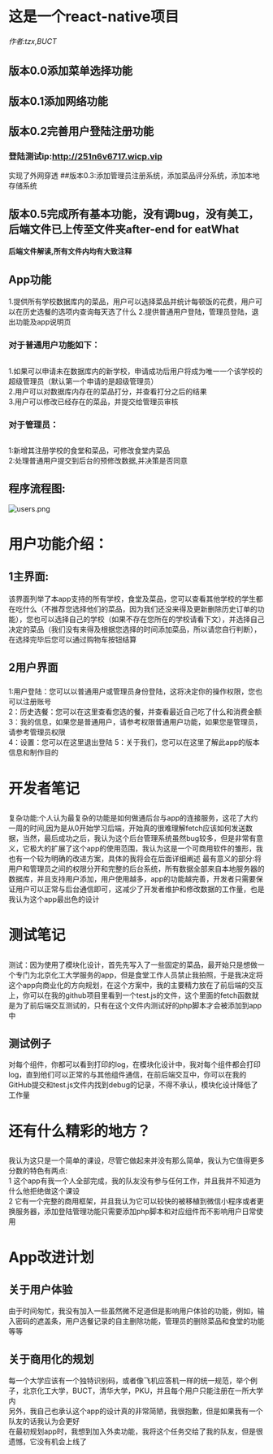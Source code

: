 # 这是一个react-native项目  
###### 作者:tzx,BUCT
## 版本0.0添加菜单选择功能
## 版本0.1添加网络功能
## 版本0.2完善用户登陆注册功能
### 登陆测试ip:http://251n6v6717.wicp.vip  
实现了外网穿透
##版本0.3:添加管理员注册系统，添加菜品评分系统，添加本地存储系统
## 版本0.5完成所有基本功能，没有调bug，没有美工，后端文件已上传至文件夹after-end for eatWhat
#### 后端文件解读,所有文件内均有大致注释  
## App功能  
#### 
1.提供所有学校数据库内的菜品，用户可以选择菜品并统计每顿饭的花费，用户可以在历史选餐的选项内查询每天选了什么
2.提供普通用户登陆，管理员登陆，退出功能及app说明页  
### 对于普通用户功能如下：  
##
 1.如果可以申请未在数据库内的新学校，申请成功后用户将成为唯一一个该学校的超级管理员（默认第一个申请的是超级管理员）  
 2.用户可以对数据库内存在的菜品打分，并查看打分之后的结果  
 3.用户可以修改已经存在的菜品，并提交给管理员审核    
### 对于管理员：  
## 
1:新增其注册学校的食堂和菜品，可修改食堂内菜品  
2:处理普通用户提交到后台的预修改数据,并决策是否同意  
## 程序流程图:
![users.png](http://251n6v6717.wicp.vip/users.png)  
# 用户功能介绍：  
## 1主界面:  
#### 
该界面列举了本app支持的所有学校，食堂及菜品，您可以查看其他学校的学生都在吃什么（不推荐您选择他们的菜品，因为我们还没来得及更新删除历史订单的功能），您也可以选择自己的学校（如果不存在您所在的学校请看下文），并选择自己决定的菜品（我们没有来得及根据您选择的时间添加菜品，所以请您自行判断），在选择完毕后您可以通过购物车按钮结算
## 2用户界面
### 
1:用户登陆：您可以以普通用户或管理员身份登陆，这将决定你的操作权限，您也可以注册账号    
2：历史选餐：您可以在这里查看您选的餐，并查看最近自己吃了什么和消费金额  
3：我的信息，如果您是普通用户，请参考权限普通用户功能，如果您是管理员，请参考管理员权限  
4：设置：您可以在这里退出登陆
5：关于我们，您可以在这里了解此app的版本信息和制作目的
# 开发者笔记
##
复杂功能:个人认为最复杂的功能是如何做通后台与app的连接服务，这花了大约一周的时间,因为是从0开始学习后端，开始真的很难理解fetch应该如何发送数据，当然，最后成功之后，我认为这个后台管理系统虽然bug较多，但是非常有意义，它极大的扩展了这个app的使用范围，我认为这是一个可商用软件的雏形，我也有一个较为明确的改进方案，具体的我将会在后面详细阐述
最有意义的部分:将用户和管理员之间的权限分开和完整的后台系统，所有数据全部来自本地服务器的数据库，并且支持用户添加，用户使用越多，app的功能越完善，开发者只需要保证用户可以正常与后台通信即可，这减少了开发者维护和修改数据的工作量，也是我认为这个app最出色的设计
# 测试笔记
## 
测试：因为使用了模块化设计，首先先写入了一些固定的菜品，最开始只是想做一个专门为北京化工大学服务的app，但是食堂工作人员禁止我拍照，于是我决定将这个app向商业化的方向规划，在这个方案中，我的主要精力放在了前后端的交互上，你可以在我的github项目里看到一个test.js的文件，这个里面的fetch函数就是为了前后端交互测试的，只有在这个文件内测试好的php脚本才会被添加到app中
## 测试例子  
对每个组件，你都可以看到打印的log，在模块化设计中，我对每个组件都会打印log，直到他们可以正常的与其他组件通信，在前后端交互中，你可以在我的GitHub提交和test.js文件内找到debug的记录，不得不承认，模块化设计降低了工作量
# 还有什么精彩的地方？
## 
我认为这只是一个简单的课设，尽管它做起来并没有那么简单，我认为它值得更多分数的特色有两点:  
1 这个app有我一个人全部完成，我的队友没有参与任何工作，并且我并不知道为什么他拒绝做这个课设  
2 它有一个完整的商用框架，并且我认为它可以较快的被移植到微信小程序或者更换服务器，添加登陆管理功能只需要添加php脚本和对应组件而不影响用户日常使用
# App改进计划
##  关于用户体验  
由于时间匆忙，我没有加入一些虽然微不足道但是影响用户体验的功能，例如，输入密码的遮盖条，用户选餐记录的自主删除功能，管理员的删除菜品和食堂的功能等等
## 关于商用化的规划
每一个大学应该有一个独特识别码，或者像飞机应答机一样的统一规范，举个例子，北京化工大学，BUCT，清华大学，PKU，并且每个用户只能注册在一所大学内  
另外，我自己也承认这个app的设计真的非常简陋，我很抱歉，但是如果我有一个队友的话我认为会更好  
在最初规划app时，我想到加入外卖功能，我将这个任务交给了我的队友，但是很遗憾，它没有机会上线了

